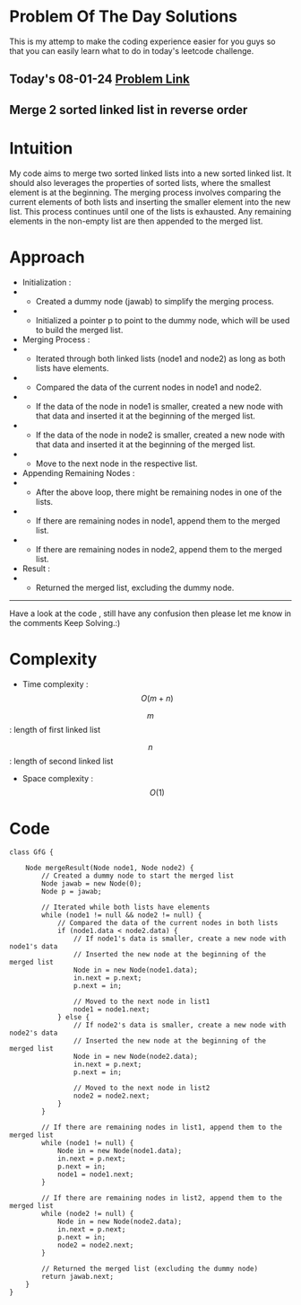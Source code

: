 # Problem Of The Day Solutions

This is my attemp to make the coding experience easier for you guys so that you can easily learn what to do in today's leetcode challenge.

## Today's 08-01-24 [Problem Link](https://www.geeksforgeeks.org/problems/merge-2-sorted-linked-list-in-reverse-order/1)
## Merge 2 sorted linked list in reverse order

# Intuition
<!-- Describe your first thoughts on how to solve this problem. -->
My code aims to merge two sorted linked lists into a new sorted linked list. It should also leverages the properties of sorted lists, where the smallest element is at the beginning. The merging process involves comparing the current elements of both lists and inserting the smaller element into the new list. This process continues until one of the lists is exhausted. Any remaining elements in the non-empty list are then appended to the merged list.

# Approach
<!-- Describe your approach to solving the problem. -->
- Initialization :
- - Created a dummy node (jawab) to simplify the merging process.
- - Initialized a pointer p to point to the dummy node, which will be used to build the merged list.
- Merging Process :
- - Iterated through both linked lists (node1 and node2) as long as both lists have elements.
- - Compared the data of the current nodes in node1 and node2.
- - If the data of the node in node1 is smaller, created a new node with that data and inserted it at the beginning of the merged list.
- - If the data of the node in node2 is smaller, created a new node with that data and inserted it at the beginning of the merged list.
- - Move to the next node in the respective list.
- Appending Remaining Nodes :
- - After the above loop, there might be remaining nodes in one of the lists.
- - If there are remaining nodes in node1, append them to the merged list.
- - If there are remaining nodes in node2, append them to the merged list.
- Result :
- - Returned the merged list, excluding the dummy node.
---
Have a look at the code , still have any confusion then please let me know in the comments
Keep Solving.:)

# Complexity
- Time complexity : $$O(m+n)$$
<!-- Add your time complexity here, e.g. $$O(n)$$ -->
$$m$$ : length of first linked  list  

$$n$$ : length of second linked list  

- Space complexity : $$O(1)$$
<!-- Add your space complexity here, e.g. $$O(n)$$ -->


# Code
```
class GfG {
    
    Node mergeResult(Node node1, Node node2) {
        // Created a dummy node to start the merged list
        Node jawab = new Node(0);
        Node p = jawab;

        // Iterated while both lists have elements
        while (node1 != null && node2 != null) {
            // Compared the data of the current nodes in both lists
            if (node1.data < node2.data) {
                // If node1's data is smaller, create a new node with node1's data
                // Inserted the new node at the beginning of the merged list
                Node in = new Node(node1.data);
                in.next = p.next;
                p.next = in;

                // Moved to the next node in list1
                node1 = node1.next;
            } else {
                // If node2's data is smaller, create a new node with node2's data
                // Inserted the new node at the beginning of the merged list
                Node in = new Node(node2.data);
                in.next = p.next;
                p.next = in;

                // Moved to the next node in list2
                node2 = node2.next;
            }
        }

        // If there are remaining nodes in list1, append them to the merged list
        while (node1 != null) {
            Node in = new Node(node1.data);
            in.next = p.next;
            p.next = in;
            node1 = node1.next;
        }

        // If there are remaining nodes in list2, append them to the merged list
        while (node2 != null) {
            Node in = new Node(node2.data);
            in.next = p.next;
            p.next = in;
            node2 = node2.next;
        }

        // Returned the merged list (excluding the dummy node)
        return jawab.next;
    }
}

```

